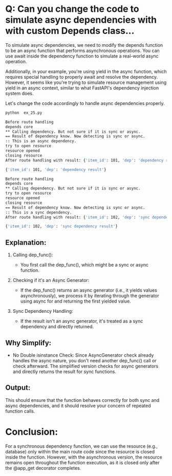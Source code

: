 # Q: Can you change the code to simulate async dependencies with with custom Depends class...

To simulate async dependencies, we need to modify the depends function to be an async function that performs asynchronous operations. You can use await inside the dependency function to simulate a real-world async operation.

Additionally, in your example, you're using yield in the async function, which requires special handling to properly await and resolve the dependency. However, it seems like you're trying to simulate resource management using yield in an async context, similar to what FastAPI's dependency injection system does.

Let's change the code accordingly to handle async dependencies properly.

```sh
python  ex_25.py

Before route handling
depends core
** Calling dependency. But not sure if it is sync or async.
== Result of dependency know. Now detecting is sync or async.
:: This is an async dependency.
try to open resource
resource opened
closing resource
After route handling with result: {'item_id': 101, 'dep': 'dependency result'}

{'item_id': 101, 'dep': 'dependency result'}

Before route handling
depends core
** Calling dependency. But not sure if it is sync or async.
try to open resource
resource opened
closing resource
== Result of dependency know. Now detecting is sync or async.
:: This is a sync dependency.
After route handling with result: {'item_id': 102, 'dep': 'sync dependency result'}

{'item_id': 102, 'dep': 'sync dependency result'}
```

## Explanation:

1. Calling dep_func():

   - You first call the dep_func(), which might be a sync or async function.

2. Checking if it's an Async Generator:

   - If the dep_func() returns an async generator (i.e., it yields values asynchronously), we process it by iterating through the generator using async for and returning the first yielded value.

3. Sync Dependency Handling:
   - If the result isn't an async generator, it's treated as a sync dependency and directly returned.

## Why Simplify:

- No Double isinstance Check: Since AsyncGenerator check already handles the async nature, you don't need another dep_func() call or check afterward. The simplified version checks for async generators and directly returns the result for sync functions.

## Output:

This should ensure that the function behaves correctly for both sync and async dependencies, and it should resolve your concern of repeated function calls.


# Conclusion:
For a synchronous dependency function, we can use the resource (e.g., database) only within the main route code since the resource is closed inside the function. However, with the asynchronous version, the resource remains open throughout the function execution, as it is closed only after the @app_get decorator completes.